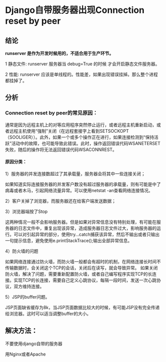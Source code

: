 # Django自带服务器出现Connection reset by peer

## 结论

**runserver 是作为开发时候用的，不适合用于生产环节。**

1 静态文件: runserver 服务器当 debug=True 的时候 才会开启静态文件服务器。

2 性能: runserver 应该是单线程的。性能差，如果出现错误挂掉。那么整个进程都挂掉了。

## 分析

### Connection reset by peer的常见原因：

通常是因为远程主机上的对等应用程序突然停止运行，或者远程主机重新启动，或者远程主机使用“强制”关闭（在远程套接字上看到SETSOCKOPT（SOOLIGER））。此外，如果一个或多个操作正在进行，如果连接检测到“保持活跃”活动中的故障，也可能导致此错误。此时，操作返回错误代码WSANETERSET失败，随后的操作将无法返回错误代码WSACONNREST。 

#### 原因分类：

1）服务器的并发连接数超过了其承载量，服务器会将其中一些连接关闭；

如果知道实际连接服务器的并发客户数没有超过服务器的承载量，则有可能是中了病毒或者木马，引起网络流量异常。可以使用netstat -an查看网络连接情况。

2）客户关掉了浏览器，而服务器还在给客户端发送数据；

3）浏览器端按了Stop

这两种情况一般不会影响服务器。但是如果对异常信息没有特别处理，有可能在服务器的日志文件中，重复出现该异常，造成服务器日志文件过大，影响服务器的运行。可以对引起异常的部分，使用try…catch捕获该异常，然后不输出或者只输出一句提示信息，避免使用e.printStackTrace();输出全部异常信息。

4）防火墙的问题

如果网络连接通过防火墙，而防火墙一般都会有超时的机制，在网络连接长时间不传输数据时，会关闭这个TCP的会话，关闭后在读写，就会导致异常。 如果关闭防火墙，解决了问题，需要重新配置防火墙，或者自己编写程序实现TCP的长连接。实现TCP的长连接，需要自己定义心跳协议，每隔一段时间，发送一次心跳协议，双方维持连接。

5）JSP的buffer问题。

JSP页面缺省缓存为8k，当JSP页面数据比较大的时候，有可能JSP没有完全传递给浏览器。这时可以适当调整buffer的大小。

## 解决方法： 

不要使用django自带的服务器 

用Nginx或者Apache